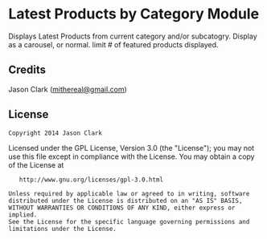 # Latest Products by Category Module

Displays Latest Products from current category and/or subcatogry. 
Display as a carousel, or normal.
limit  # of featured products displayed.


Credits
-------

Jason Clark (mithereal@gmail.com)

License
-------

    Copyright 2014 Jason Clark

   Licensed under the GPL License, Version 3.0 (the "License");
    you may not use this file except in compliance with the License.
    You may obtain a copy of the License at

       http://www.gnu.org/licenses/gpl-3.0.html

    Unless required by applicable law or agreed to in writing, software
    distributed under the License is distributed on an "AS IS" BASIS,
    WITHOUT WARRANTIES OR CONDITIONS OF ANY KIND, either express or implied.
    See the License for the specific language governing permissions and
    limitations under the License.
